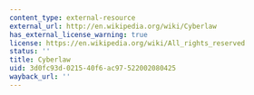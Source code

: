 ```yaml
---
content_type: external-resource
external_url: http://en.wikipedia.org/wiki/Cyberlaw
has_external_license_warning: true
license: https://en.wikipedia.org/wiki/All_rights_reserved
status: ''
title: Cyberlaw
uid: 3d0fc93d-0215-40f6-ac97-522002080425
wayback_url: ''
---
```

